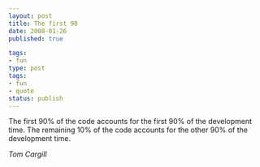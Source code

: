 ```yaml
---
layout: post
title: The first 90
date: 2008-01-26
published: true

tags:
- fun
type: post
tags:
- fun
- quote
status: publish
---
```

The first 90% of the code accounts for the first 90% of the development time.  The remaining 10% of the code accounts for the other 90% of the development time.

*Tom Cargill*
